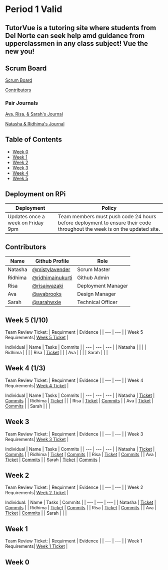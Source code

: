 # Period 1 Valid  
## TutorVue is a tutoring site where students from Del Norte can seek help amd guidance from upperclassmen in any class subject! Vue the new you!


## Scrum Board
[Scrum Board](https://github.com/ridhimainukurti/p1-Valid/projects/1)

[Contributors](https://github.com/ridhimainukurti/valid/graphs/contributors)

### Pair Journals

[Ava, Risa, & Sarah's Journal](https://docs.google.com/document/d/1-V9Kr_vp2QZeSPeBJ6LhttOzwXwQC6s99JLfzU1OMBw/edit#)

[Natasha & Ridhima's Journal](https://docs.google.com/document/d/14XjNanKRCJLlYLtn_Kr3sNewlQnIewDAhDZlCxQXr7s/edit?usp=sharing)

## Table of Contents
  - [Week 0](https://github.com/ridhimainukurti/valid#week-0)
  - [Week 1](https://github.com/ridhimainukurti/valid#week-1)
  - [Week 2](https://github.com/ridhimainukurti/valid#week-2)
  - [Week 3](https://github.com/ridhimainukurti/valid#week-3)
  - [Week 4](https://github.com/ridhimainukurti/valid#week-4)
  - [Week 5](https://github.com/ridhimainukurti/valid#week-5)

## Deployment on RPi
| Deployment | Policy |
| ---        | ---      |
| Updates once a week on Friday 9pm | Team members must push code 24 hours before deployment to ensure their code throughout the week is on the updated site. |

## Contributors 
| Name | Github Profile | Role |
|  --- |  ---           | --- |
| Natasha | [@mistylavender](https://github.com/mistylavender) | Scrum Master | 
| Ridhima | [@ridhimainukurti](https://github.com/ridhimainukurti)  | Github Admin |
| Risa | [@risaiwazaki](https://github.com/risaiwazaki) | Deployment Manager |
| Ava | [@avabrooks](https://github.com/avabrooks)  | Design Manager | 
| Sarah | [@sarahwxie](https://github.com/sarahwxie)  | Technical Officer|

## Week 5 (1/10)
Team Review Ticket:
| Requirment | Evidence |
| ---        | ---      |
| Week 5 Requirements| [Week 5 Ticket](https://github.com/ridhimainukurti/p1-Valid/projects/1#card-74286680) |

Individual
| Name | Tasks | Commits |
|  --- |  ---           | --- | 
| Natasha | | | 
| Ridhima | |  |
| Risa | [Ticket](https://github.com/ridhimainukurti/p1-Valid/projects/1#card-75655057) |  |
| Ava | | | 
| Sarah |  |  |

## Week 4 (1/3)
Team Review Ticket:
| Requirment | Evidence |
| ---        | ---      |
| Week 4 Requirements| [Week 4 Ticket](https://github.com/ridhimainukurti/p1-Valid/projects/1#card-74286674) |

Individual
| Name | Tasks | Commits |
|  --- |  ---           | --- | 
| Natasha | [Ticket](https://github.com/ridhimainukurti/p1-Valid/projects/1#card-74914129) | [Commits](https://github.com/ridhimainukurti/p1-Valid/commits?author=mistylavender) | 
| Ridhima | [Ticket](https://github.com/ridhimainukurti/p1-Valid/projects/1#card-74074256)  |  |
| Risa | [Ticket](https://github.com/ridhimainukurti/p1-Valid/projects/1#card-74543599) | [Commits](https://github.com/ridhimainukurti/p1-Valid/commits/master) |
| Ava | [Ticket](https://github.com/ridhimainukurti/p1-Valid/projects/1#card-74549540) | [Commits](https://github.com/ridhimainukurti/p1-Valid/commits?author=avabrooks) | 
| Sarah |  |  |

## Week 3
Team Review Ticket:
| Requirment | Evidence |
| ---        | ---      |
| Week 3 Requirements| [Week 3 Ticket](https://github.com/ridhimainukurti/p1-Valid/projects/1#card-74286664) |

Individual
| Name | Tasks | Commits |
|  --- |  ---           | --- | 
| Natasha | [Ticket](https://github.com/ridhimainukurti/p1-Valid/projects/1#card-74914129) | [Commits](https://github.com/ridhimainukurti/p1-Valid/commits?author=mistylavender) | 
| Ridhima | [Ticket](https://github.com/ridhimainukurti/p1-Valid/projects/1#card-74074281)  | [Commits](https://github.com/ridhimainukurti/p1-Valid/commits?author=ridhimainukurti) |
| Risa | [Ticket](https://github.com/ridhimainukurti/p1-Valid/projects/1#card-74287890) | [Commits](https://github.com/ridhimainukurti/p1-Valid/commits?author=risaiwazaki) |
| Ava | [Ticket](https://github.com/ridhimainukurti/p1-Valid/projects/1#card-74546669) | [Commits](https://github.com/ridhimainukurti/p1-Valid/commits?author=avabrooks) | 
| Sarah | [Ticket](https://github.com/ridhimainukurti/p1-Valid/projects/1#card-74845951) | [Commits](https://github.com/ridhimainukurti/p1-Valid/commits?author=sarahwxie) |

## Week 2
Team Review Ticket:
| Requirment | Evidence |
| ---        | ---      |
| Week 2 Requirements| [Week 2 Ticket](https://github.com/ridhimainukurti/p1-Valid/projects/1#card-74287573) |

Individual:
| Name | Tasks | Commits |
|  --- |  ---           | --- | 
| Natasha | [Ticket]() | [Commits](https://github.com/ridhimainukurti/p1-Valid/commits?author=mistylavender) | 
| Ridhima | [Ticket](https://github.com/ridhimainukurti/p1-Valid/projects/1#card-74567398) | [Commits](https://github.com/ridhimainukurti/p1-Valid/commits?author=ridhimainukurti) |
| Risa | [Ticket](https://github.com/ridhimainukurti/p1-Valid/projects/1#card-74287890) | [Commits](https://github.com/ridhimainukurti/p1-Valid/blob/a4e1596ed2427c32233d3f1932875ee81ada7879/src/main/resources/templates/individual/risa.html#L1-L63) |
| Ava | [Ticket](https://github.com/ridhimainukurti/p1-Valid/projects/1#card-74544407) | [Commits](https://github.com/ridhimainukurti/p1-Valid/commits?author=avabrooks) | 
| Sarah |  | |

## Week 1
Team Review Ticket:
| Requirment | Evidence |
| ---        | ---      |
| Week 1 Requirements| [Week 1 Ticket](https://github.com/ridhimainukurti/valid#week-1) |

## Week 0
